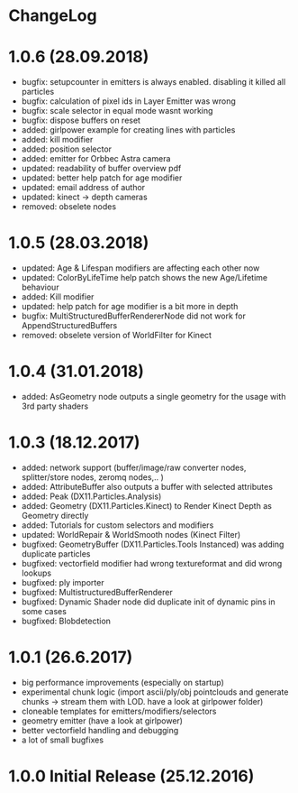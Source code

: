 ChangeLog
=========

# 1.0.6 (28.09.2018)
* bugfix: setupcounter in emitters is always enabled. disabling it killed all particles
* bugfix: calculation of pixel ids in Layer Emitter was wrong
* bugfix: scale selector in equal mode wasnt working
* bugfix: dispose buffers on reset
* added: girlpower example for creating lines with particles
* added: kill modifier
* added: position selector
* added: emitter for Orbbec Astra camera
* updated: readability of buffer overview pdf
* updated: better help patch for age modifier
* updated: email address of author
* updated: kinect -> depth cameras
* removed: obselete nodes

# 1.0.5 (28.03.2018)
* updated: Age & Lifespan modifiers are affecting each other now
* updated: ColorByLifeTime help patch shows the new Age/Lifetime behaviour
* added: Kill modifier
* updated: help patch for age modifier is a bit more in depth
* bugfix: MultiStructuredBufferRendererNode did not work for AppendStructuredBuffers
* removed: obselete version of WorldFilter for Kinect

# 1.0.4 (31.01.2018)
* added: AsGeometry node outputs a single geometry for the usage with 3rd party shaders

# 1.0.3 (18.12.2017)
* added: network support (buffer/image/raw converter nodes, splitter/store nodes, zeromq nodes,.. )
* added: AttributeBuffer also outputs a buffer with selected attributes
* added: Peak (DX11.Particles.Analysis)
* added: Geometry (DX11.Particles.Kinect) to Render Kinect Depth as Geometry directly
* added: Tutorials for custom selectors and modifiers
* updated: WorldRepair & WorldSmooth nodes (Kinect Filter)
* bugfixed: GeometryBuffer (DX11.Particles.Tools Instanced) was adding duplicate particles
* bugfixed: vectorfield modifier had wrong textureformat and did wrong lookups
* bugfixed: ply importer
* bugfixed: MultistructuredBufferRenderer
* bugfixed: Dynamic Shader node did duplicate init of dynamic pins in some cases
* bugfixed: Blobdetection 

# 1.0.1 (26.6.2017)
* big performance improvements (especially on startup)
* experimental chunk logic (import ascii/ply/obj pointclouds and generate chunks -> stream them with LOD. have a look at girlpower folder)
* cloneable templates for emitters/modifiers/selectors
* geometry emitter (have a look at girlpower)
* better vectorfield handling and debugging
* a lot of small bugfixes

# 1.0.0 Initial Release (25.12.2016)
